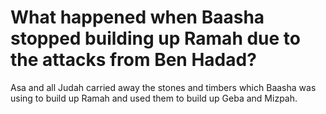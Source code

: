 # What happened when Baasha stopped building up Ramah due to the attacks from Ben Hadad?

Asa and all Judah carried away the stones and timbers which Baasha was using to build up Ramah and used them to build up Geba and Mizpah. 